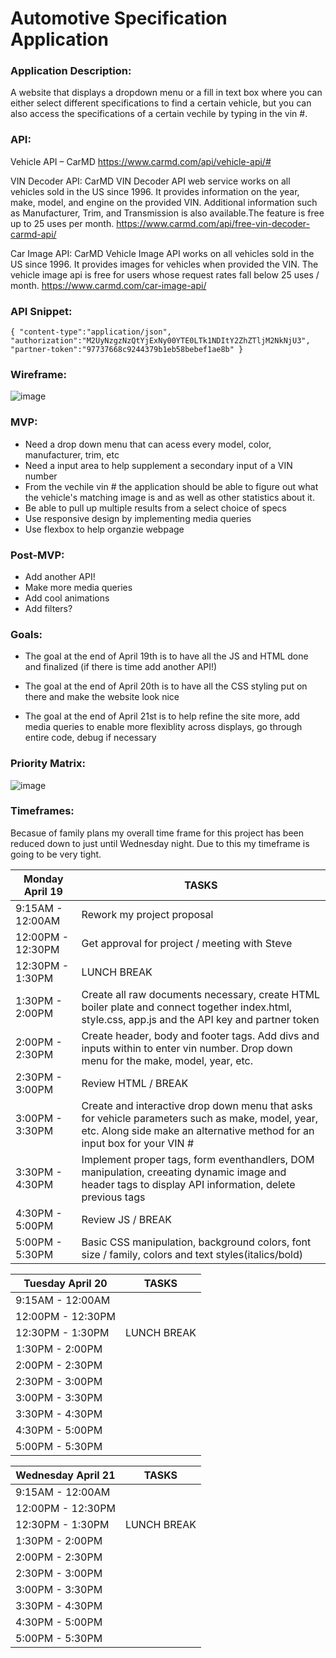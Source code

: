# Automotive Specification Application

### **Application Description:**

A website that displays a dropdown menu or a fill in text box where you can either select different specifications to find a certain vehicle, but you can also access the specifications of a certain vechile by typing in the vin #.

### **API:**

Vehicle API – CarMD
https://www.carmd.com/api/vehicle-api/#

VIN Decoder API: CarMD VIN Decoder API web service works on all vehicles sold in the US since 1996. It provides information on the year, make, model, and engine on the provided VIN. Additional information such as Manufacturer, Trim, and Transmission is also available.The feature is free up to 25 uses per month.
https://www.carmd.com/api/free-vin-decoder-carmd-api/

Car Image API: CarMD Vehicle Image API works on all vehicles sold in the US since 1996. It provides images for vehicles when provided the VIN. The vehicle image api is free for users whose request rates fall below 25 uses / month.
https://www.carmd.com/car-image-api/

### **API Snippet:**

`{
  "content-type":"application/json",
  "authorization":"M2UyNzgzNzQtYjExNy00YTE0LTk1NDItY2ZhZTljM2NkNjU3",
  "partner-token":"97737668c9244379b1eb58bebef1ae8b"
}`                           



### **Wireframe:**

![image](https://user-images.githubusercontent.com/82814499/115266077-df686000-a105-11eb-9ed3-734cc61843cb.png)

### **MVP:**

- Need a drop down menu that can acess every model, color, manufacturer, trim, etc
- Need a input area to help supplement a secondary input of a VIN number
- From the vechile vin # the application should be able to figure out what the vehicle's matching image is and as well as other statistics about it.
- Be able to pull up multiple results from a select choice of specs
- Use responsive design by implementing media queries
- Use flexbox to help organzie webpage

### **Post-MVP:**

- Add another API!
- Make more media queries
- Add cool animations
- Add filters?

### **Goals:**

- The goal at the end of April 19th is to have all the JS and HTML done and finalized (if there is time add another API!)

- The goal at the end of April 20th is to have all the CSS styling put on there and make the website look nice

- The goal at the end of April 21st is to help refine the site more, add media queries to enable more flexiblity across displays, go through entire code, debug if necessary

### **Priority Matrix:**

![image](https://user-images.githubusercontent.com/82814499/115259627-0d4aa600-a100-11eb-956d-08c0cda78fc9.png)

### **Timeframes:**

Becasue of family plans my overall time frame for this project has been reduced down to just until Wednesday night. Due to this my timeframe is going to be very tight.


|  **Monday April 19**  |  **TASKS**  |
| ---                 | ---       |
| 9:15AM - 12:00AM      |     Rework my project proposal    |    
| 12:00PM - 12:30PM     |     Get approval for project / meeting with Steve    |
| 12:30PM - 1:30PM      |     LUNCH BREAK    |    
| 1:30PM - 2:00PM       |     Create all raw documents necessary, create HTML boiler plate and connect together index.html, style.css, app.js and the API key and partner token    |
| 2:00PM - 2:30PM       |     Create header, body and footer tags. Add divs and inputs within to enter vin number. Drop down menu for the make, model, year, etc.    |    
| 2:30PM - 3:00PM       |     Review HTML / BREAK    |
| 3:00PM - 3:30PM       |     Create and interactive drop down menu that asks for vehicle parameters such as make, model, year, etc. Along side make an alternative method for an input box for your VIN #    |    
| 3:30PM - 4:30PM       |     Implement proper tags, form eventhandlers, DOM manipulation, creeating dynamic image and header tags to display API information, delete previous tags    |
| 4:30PM - 5:00PM       |     Review JS / BREAK    |    
| 5:00PM - 5:30PM       |     Basic CSS manipulation, background colors, font size / family, colors and text styles(italics/bold)    |

|  **Tuesday April 20**  |  **TASKS**  |
| ---                 | ---       |
| 9:15AM - 12:00AM      |         |    
| 12:00PM - 12:30PM     |         |
| 12:30PM - 1:30PM      |     LUNCH BREAK    |    
| 1:30PM - 2:00PM       |         |
| 2:00PM - 2:30PM       |         |    
| 2:30PM - 3:00PM       |         |
| 3:00PM - 3:30PM       |         |    
| 3:30PM - 4:30PM       |         |
| 4:30PM - 5:00PM       |         |    
| 5:00PM - 5:30PM       |         |

|  **Wednesday April 21**  |  **TASKS**  |
| ---                 | ---       |
| 9:15AM - 12:00AM      |         |    
| 12:00PM - 12:30PM     |         |
| 12:30PM - 1:30PM      |     LUNCH BREAK    |    
| 1:30PM - 2:00PM       |         |
| 2:00PM - 2:30PM       |         |    
| 2:30PM - 3:00PM       |         |
| 3:00PM - 3:30PM       |         |    
| 3:30PM - 4:30PM       |         |
| 4:30PM - 5:00PM       |         |    
| 5:00PM - 5:30PM       |         |

